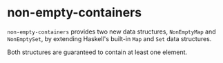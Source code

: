 # non-empty-containers

`non-empty-containers` provides two new data structures, `NonEmptyMap` and
`NonEmptySet`, by extending Haskell's built-in `Map` and `Set` data structures.

Both structures are guaranteed to contain at least one element.
